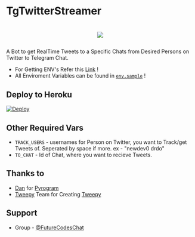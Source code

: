 # TgTwitterStreamer

# <p align="center"><a href="https://github.com/New-dev0/TgTwitterStreamer"><img src="https://github-readme-stats.vercel.app/api/pin?username=New-dev0&show_icons=true&theme=buefy&hide_border=false&repo=TgTwitterStreamer"></a></p>

A Bot to get RealTime Tweets to a Specific Chats from Desired Persons on Twitter to Telegram Chat.
<br>

* For Getting ENV's Refer this [Link](https://New-dev0.Github.io/TgTwitterBot) !
* All Enviroment Variables can be found in [`env.sample`](https://github.com/New-dev0/TgTwitterStreamer/blob/main/env.sample0) !


## Deploy to Heroku
[![Deploy](https://www.herokucdn.com/deploy/button.svg)](https://heroku.com/deploy)


## Other Required Vars
- `TRACK_USERS` - usernames for Person on Twitter, you want to Track/get Tweets of. Seperated by space if more. ex - "newdev0 drdo"
- `TO_CHAT` - Id of Chat, where you want to recieve Tweets.


## Thanks to
- [Dan](https://github.com/delivrance) for [Pyrogram](https://github.com/pyrogram/pyrogram)
- [Tweepy](https://github.com/tweepy) Team for Creating [Tweepy](https://github.com/tweepy/tweepy)


## Support
- Group - [@FutureCodesChat](https://t.me/FutureCodesChat)
